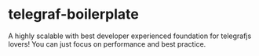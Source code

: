 # telegraf-boilerplate
A highly scalable with best developer experienced foundation for telegrafjs lovers! You can just focus on performance and best practice.